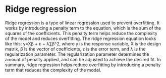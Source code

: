 # Ridge regression

Ridge regression is a type of linear regression used to prevent overfitting. It works by introducing a penalty term to the equation, which is the sum of the squares of the coefficients. This penalty term helps reduce the complexity of the model and reduces overfitting. The ridge regression equation looks like this: y=Xβ + ε + λ∑β^2, where y is the response variable, X is the design matrix, β is the vector of coefficients, ε is the error term, and λ is the regularization parameter. The regularization parameter determines the amount of penalty applied, and can be adjusted to achieve the desired fit. In summary, ridge regression helps reduce overfitting by introducing a penalty term that reduces the complexity of the model.
